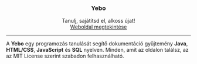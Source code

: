 <h3 align="center">Yebo</h3>
<p align="center">
  Tanulj, sajátítsd el, alkoss újat!
  <br>
  <a href="https://yebo.pepyta.ml">Weboldal megtekintése</a>
</p>

<hr>

A <b>Yebo</b> egy programozás tanulását segítő dokumentáció gyűjtemény <b>Java</b>, <b>HTML/CSS</b>, <b>JavaScript</b> és <b>SQL</b> nyelven. Minden, amit az oldalon találsz, az az MIT License szerint szabadon felhasználható.
